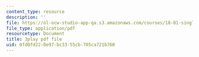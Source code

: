 ```yaml
---
content_type: resource
description: ''
file: https://ol-ocw-studio-app-qa.s3.amazonaws.com/courses/18-01-single-variable-calculus-fall-2006/0fd0fd220e97bc3355cb705ca721b760_wOHrNt9ScYs.pdf
file_type: application/pdf
resourcetype: Document
title: 3play pdf file
uid: 0fd0fd22-0e97-bc33-55cb-705ca721b760
---
```

